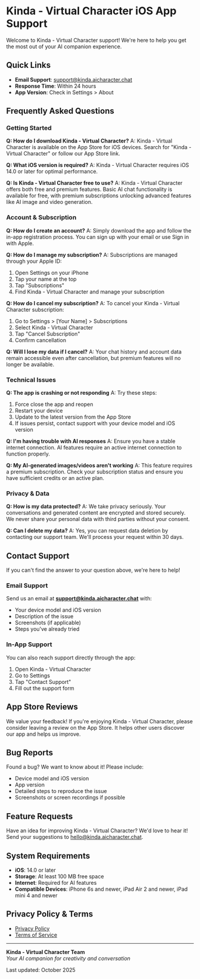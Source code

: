 # Kinda - Virtual Character iOS App Support

Welcome to Kinda - Virtual Character support! We're here to help you get the most out of your AI companion experience.

## Quick Links

- **Email Support**: [support@kinda.aicharacter.chat](mailto:support@kinda.aicharacter.chat)
- **Response Time**: Within 24 hours
- **App Version**: Check in Settings > About

## Frequently Asked Questions

### Getting Started

**Q: How do I download Kinda - Virtual Character?**
A: Kinda - Virtual Character is available on the App Store for iOS devices. Search for "Kinda - Virtual Character" or follow our App Store link.

**Q: What iOS version is required?**
A: Kinda - Virtual Character requires iOS 14.0 or later for optimal performance.

**Q: Is Kinda - Virtual Character free to use?**
A: Kinda - Virtual Character offers both free and premium features. Basic AI chat functionality is available for free, with premium subscriptions unlocking advanced features like AI image and video generation.

### Account & Subscription

**Q: How do I create an account?**
A: Simply download the app and follow the in-app registration process. You can sign up with your email or use Sign in with Apple.

**Q: How do I manage my subscription?**
A: Subscriptions are managed through your Apple ID:

1. Open Settings on your iPhone
2. Tap your name at the top
3. Tap "Subscriptions"
3. Find Kinda - Virtual Character and manage your subscription

**Q: How do I cancel my subscription?**
A: To cancel your Kinda - Virtual Character subscription:

1. Go to Settings > [Your Name] > Subscriptions
2. Select Kinda - Virtual Character
3. Tap "Cancel Subscription"
4. Confirm cancellation

**Q: Will I lose my data if I cancel?**
A: Your chat history and account data remain accessible even after cancellation, but premium features will no longer be available.

### Technical Issues

**Q: The app is crashing or not responding**
A: Try these steps:

1. Force close the app and reopen
2. Restart your device
3. Update to the latest version from the App Store
4. If issues persist, contact support with your device model and iOS version

**Q: I'm having trouble with AI responses**
A: Ensure you have a stable internet connection. AI features require an active internet connection to function properly.

**Q: My AI-generated images/videos aren't working**
A: This feature requires a premium subscription. Check your subscription status and ensure you have sufficient credits or an active plan.

### Privacy & Data

**Q: How is my data protected?**
A: We take privacy seriously. Your conversations and generated content are encrypted and stored securely. We never share your personal data with third parties without your consent.

**Q: Can I delete my data?**
A: Yes, you can request data deletion by contacting our support team. We'll process your request within 30 days.

## Contact Support

If you can't find the answer to your question above, we're here to help!

### Email Support

Send us an email at **[support@kinda.aicharacter.chat](mailto:support@kinda.aicharacter.chat)** with:

- Your device model and iOS version
- Description of the issue
- Screenshots (if applicable)
- Steps you've already tried

### In-App Support

You can also reach support directly through the app:

1. Open Kinda - Virtual Character
2. Go to Settings
3. Tap "Contact Support"
4. Fill out the support form

## App Store Reviews

We value your feedback! If you're enjoying Kinda - Virtual Character, please consider leaving a review on the App Store. It helps other users discover our app and helps us improve.

## Bug Reports

Found a bug? We want to know about it! Please include:

- Device model and iOS version
- App version
- Detailed steps to reproduce the issue
- Screenshots or screen recordings if possible

## Feature Requests

Have an idea for improving Kinda - Virtual Character? We'd love to hear it! Send your suggestions to [hello@kinda.aicharacter.chat](mailto:hello@kinda.aicharacter.chat).

## System Requirements

- **iOS**: 14.0 or later
- **Storage**: At least 100 MB free space
- **Internet**: Required for AI features
- **Compatible Devices**: iPhone 6s and newer, iPad Air 2 and newer, iPad mini 4 and newer

## Privacy Policy & Terms

- [Privacy Policy](https://cdn.vynix.org/project/kinda.aicharacter.chat/privacy)
- [Terms of Service](https://cdn.vynix.org/project/kinda.aicharacter.chat/term-and-conditions)

---

**Kinda - Virtual Character Team**  
_Your AI companion for creativity and conversation_

Last updated: October 2025

